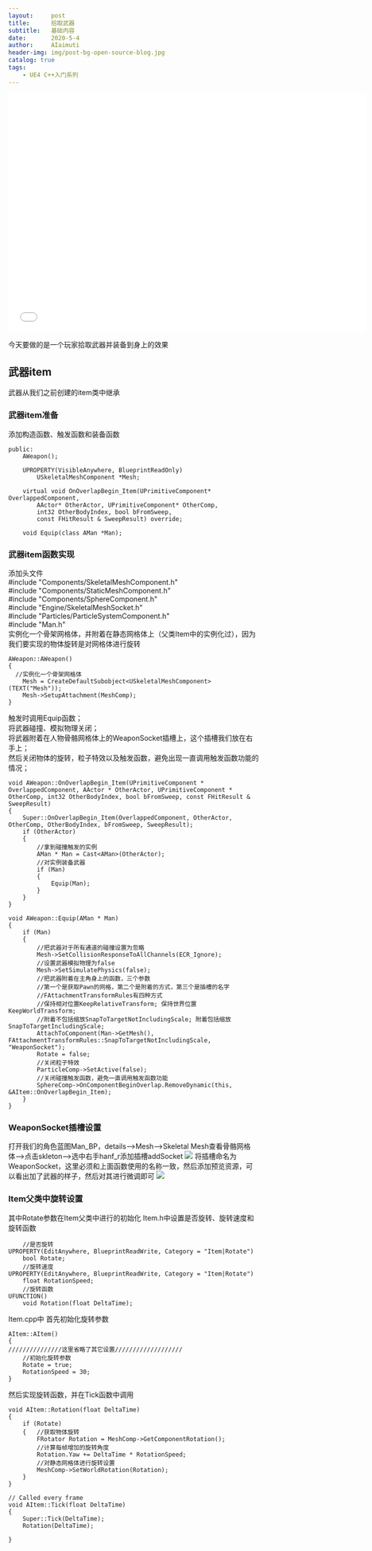 ```yaml
---
layout:     post
title:      拾取武器
subtitle:   基础内容
date:       2020-5-4
author:     AIaimuti
header-img: img/post-bg-open-source-blog.jpg
catalog: true
tags:
    - UE4 C++入门系列
---
```

<iframe src="//player.bilibili.com/player.html?aid=883120949&bvid=BV1LK4y187mh&cid=186843564&page=1" width="720" height="480" scrolling="no" border="0" frameborder="no" framespacing="0" allowfullscreen="true"> </iframe><br>


今天要做的是一个玩家拾取武器并装备到身上的效果

## 武器item
武器从我们之前创建的item类中继承

### 武器item准备
添加构造函数、触发函数和装备函数
```
public:
	AWeapon();

	UPROPERTY(VisibleAnywhere, BlueprintReadOnly)
		USkeletalMeshComponent *Mesh;

	virtual void OnOverlapBegin_Item(UPrimitiveComponent* OverlappedComponent,
		AActor* OtherActor, UPrimitiveComponent* OtherComp,
		int32 OtherBodyIndex, bool bFromSweep,
		const FHitResult & SweepResult) override;

	void Equip(class AMan *Man);
```

### 武器item函数实现
添加头文件<br>
#include "Components/SkeletalMeshComponent.h"<br>
#include "Components/StaticMeshComponent.h"<br>
#include "Components/SphereComponent.h"<br>
#include "Engine/SkeletalMeshSocket.h"<br>
#include "Particles/ParticleSystemComponent.h"<br>
#include "Man.h"<br>
实例化一个骨架网格体，并附着在静态网格体上（父类Item中的实例化过），因为我们要实现的物体旋转是对网格体进行旋转

```
AWeapon::AWeapon()
{
  //实例化一个骨架网格体
	Mesh = CreateDefaultSubobject<USkeletalMeshComponent>(TEXT("Mesh"));
	Mesh->SetupAttachment(MeshComp);
}
```
触发时调用Equip函数；<br>
将武器碰撞、模拟物理关闭；<br>
将武器附着在人物骨骼网格体上的WeaponSocket插槽上，这个插槽我们放在右手上；<br>
然后关闭物体的旋转，粒子特效以及触发函数，避免出现一直调用触发函数功能的情况；
```
void AWeapon::OnOverlapBegin_Item(UPrimitiveComponent * OverlappedComponent, AActor * OtherActor, UPrimitiveComponent * OtherComp, int32 OtherBodyIndex, bool bFromSweep, const FHitResult & SweepResult)
{
	Super::OnOverlapBegin_Item(OverlappedComponent, OtherActor, OtherComp, OtherBodyIndex, bFromSweep, SweepResult);
	if (OtherActor)
	{
		//拿到碰撞触发的实例
		AMan * Man = Cast<AMan>(OtherActor);
		//对实例装备武器
		if (Man)
		{
			Equip(Man);
		}
	}
}

void AWeapon::Equip(AMan * Man)
{
	if (Man)
	{
		//把武器对于所有通道的碰撞设置为忽略
		Mesh->SetCollisionResponseToAllChannels(ECR_Ignore);
		//设置武器模拟物理为false
		Mesh->SetSimulatePhysics(false);
		//把武器附着在主角身上的函数，三个参数
		//第一个是获取Pawn的网格，第二个是附着的方式，第三个是插槽的名字
		//FAttachmentTransformRules有四种方式
		//保持相对位置KeepRelativeTransform; 保持世界位置KeepWorldTransform; 
		//附着不包括缩放SnapToTargetNotIncludingScale; 附着包括缩放SnapToTargetIncludingScale;
		AttachToComponent(Man->GetMesh(), FAttachmentTransformRules::SnapToTargetNotIncludingScale, "WeaponSocket");
		Rotate = false;
		//关闭粒子特效
		ParticleComp->SetActive(false);
		//关闭碰撞触发函数，避免一直调用触发函数功能
		SphereComp->OnComponentBeginOverlap.RemoveDynamic(this, &AItem::OnOverlapBegin_Item);
	}
}
```
### WeaponSocket插槽设置
打开我们的角色蓝图Man_BP，details-->Mesh-->Skeletal Mesh查看骨骼网格体-->点击skleton-->选中右手hanf_r添加插槽addSocket
![](https://github.com/AIaimuti/aiaimuti.github.io/blob/master/img/UE4/UE4_C++/WeaponSocket.png?raw=true)
将插槽命名为WeaponSocket，这里必须和上面函数使用的名称一致，然后添加预览资源，可以看出加了武器的样子，然后对其进行微调即可
![](https://github.com/AIaimuti/aiaimuti.github.io/blob/master/img/UE4/UE4_C++/PreviewAsset.png?raw=true)
### Item父类中旋转设置
其中Rotate参数在Item父类中进行的初始化
Item.h中设置是否旋转、旋转速度和旋转函数
```
	//是否旋转
UPROPERTY(EditAnywhere, BlueprintReadWrite, Category = "Item|Rotate")
	bool Rotate;
	//旋转速度
UPROPERTY(EditAnywhere, BlueprintReadWrite, Category = "Item|Rotate")
	float RotationSpeed;
	//旋转函数
UFUNCTION()
	void Rotation(float DeltaTime);
```
Item.cpp中
首先初始化旋转参数
```
AItem::AItem()
{
///////////////这里省略了其它设置///////////////////
	//初始化旋转参数
	Rotate = true;
	RotationSpeed = 30;
}
```
然后实现旋转函数，并在Tick函数中调用
```
void AItem::Rotation(float DeltaTime)
{
	if (Rotate)
	{	//获取物体旋转
		FRotator Rotation = MeshComp->GetComponentRotation();
		//计算每帧增加的旋转角度
		Rotation.Yaw += DeltaTime * RotationSpeed;
		//对静态网格体进行旋转设置
		MeshComp->SetWorldRotation(Rotation);
	}
}

// Called every frame
void AItem::Tick(float DeltaTime)
{
	Super::Tick(DeltaTime);
	Rotation(DeltaTime);

}
```
